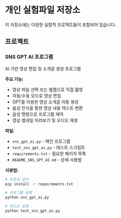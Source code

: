 # 개인 실험파일 저장소

이 저장소에는 다양한 실험적 프로젝트들이 포함되어 있습니다.

## 프로젝트

### SNS GPT AI 프로그램
AI 기반 영상 편집 및 소개글 생성 프로그램

**주요 기능:**
- 영상 파일 선택 또는 웹캠으로 직접 촬영
- 자동/수동 모드로 영상 편집
- GPT를 이용한 영상 소개글 자동 생성
- 음성 인식을 통한 영상 내용 텍스트 변환
- 음성 명령으로 프로그램 제어
- 영상 썸네일 미리보기 및 오디오 재생

**파일:**
- `sns_gpt_ai.py` - 메인 프로그램
- `test_sns_gpt_ai.py` - 테스트 스크립트
- `requirements.txt` - 필요한 패키지 목록
- `README_SNS_GPT_AI.md` - 상세 사용법

**사용법:**
```bash
# 의존성 설치
pip install -r requirements.txt

# 프로그램 실행
python sns_gpt_ai.py

# 테스트 실행
python test_sns_gpt_ai.py
```
